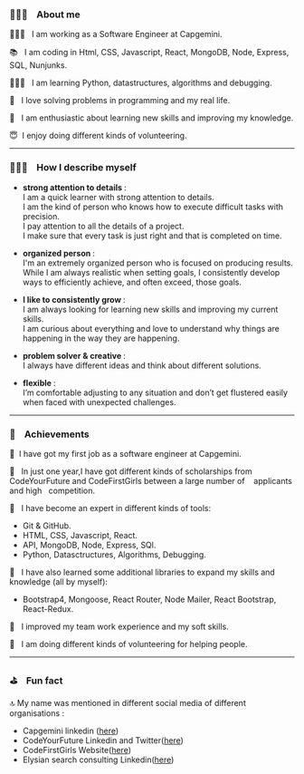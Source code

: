 ### 🕵🏻‍♀️ &nbsp;&nbsp; About me 


👩🏼‍💻 &nbsp;&nbsp;I am working as a Software Engineer at Capgemini. 

📚 &nbsp;&nbsp;I am coding in Html, CSS, Javascript, React, MongoDB, Node, Express, SQL, Nunjunks.

👩🏼‍🎓 &nbsp;&nbsp;I am learning Python, datastructures, algorithms and debugging.

🐛 &nbsp;&nbsp;I love solving problems in programming and my real life.

🥰 &nbsp;&nbsp;I am enthusiastic about learning new skills and improving my knowledge.

😇&nbsp;&nbsp;I enjoy doing different kinds of volunteering.


<hr>

### 👩🏼‍💻  &nbsp;&nbsp; How I describe myself 

- <strong> strong attention to details </strong>: <br>
     I am a quick learner with strong attention to details.<br>
     I am the kind of person who knows how to execute difficult tasks with  precision.<br> 
     I pay attention to all the details of a project.<br> 
     I make sure that every task is just right and that is completed on time.<br>
     
- <strong> organized person </strong>: <br>
     I'm an extremely organized person who is focused on producing results.<br>
     While I am always realistic when setting goals, I consistently develop ways to efficiently achieve, and often exceed, those goals.

- <strong> I like to consistently grow </strong>: <br>
     I am always looking for learning new skills and improving my current skills.<br>
     I am curious about everything and love to understand why things are happening in the way they are happening.

- <strong> problem solver & creative </strong>: <br>
    I always have different ideas and think about different solutions.  
 
- <strong> flexible </strong> : <br>
   I’m comfortable adjusting to any situation and don’t get flustered easily when faced with unexpected challenges. 
   
<hr>
        
### 🏅  &nbsp;&nbsp; Achievements       

 🥇&nbsp;&nbsp;I have got my first job as a software engineer at Capgemini.

 🥇&nbsp;&nbsp; In just one year,I have got different kinds of scholarships from CodeYourFuture and CodeFirstGirls between a large number of &nbsp;&nbsp; applicants and high &nbsp; competition.

🥇&nbsp;&nbsp; I have become an expert in different kinds of tools:
 - Git & GitHub.
 - HTML, CSS, Javascript, React.
 - API, MongoDB, Node, Express, SQl.
 - Python, Datasctructures, Algorithms, Debugging.
 
🏅&nbsp;&nbsp; I have also learned some additional libraries to expand my skills and knowledge (all by myself):
 
 - Bootstrap4, Mongoose, React Router, Node Mailer, React Bootstrap, React-Redux.

🥇&nbsp;&nbsp; I improved my team work experience and my soft skills.

🥇&nbsp;&nbsp; I am doing different kinds of volunteering for helping people.

<hr>

### ⛳️ &nbsp;&nbsp;  Fun fact

   🔝 My name was mentioned in different social media of different organisations :  
   - Capgemini linkedin ([here](https://www.linkedin.com/posts/capgemini_techforgood-codeyourfuture-diversityintech-activity-6772203530703925248-hmhW)) 
   - CodeYourFuture Linkedin and Twitter([here](https://www.linkedin.com/posts/codeyourfuture_techforgood-codeyourfuture-diversityintech-activity-6769592600379834368-oIn1))
   - CodeFirstGirls Website([here](https://codefirstgirls.org.uk/courses/))
   - Elysian search consulting Linkedin([here](https://www.linkedin.com/posts/elysian-search-consulting_techforgood-codeyourfuture-diversityintech-activity-6774044513368322048-3SPc))

<!--
**ellietms/ellietms** is a ✨ _special_ ✨ repository because its `README.md` (this file) appears on your GitHub profile.

Here are some ideas to get you started:

- 🔭 I’m currently working on ...
- 🌱 I’m currently learning ...
- 👯 I’m looking to collaborate on ...
- 🤔 I’m looking for help with ...
- 💬 Ask me about ...
- 📫 How to reach me: ...
- 😄 Pronouns: ...
- ⚡ Fun fact: ...
-->
